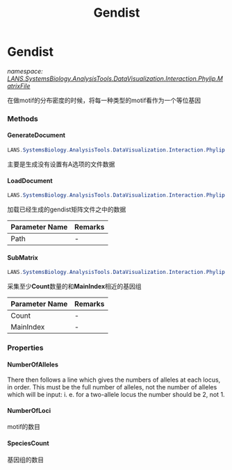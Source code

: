 ﻿---
title: Gendist
---

# Gendist
_namespace: [LANS.SystemsBiology.AnalysisTools.DataVisualization.Interaction.Phylip.MatrixFile](N-LANS.SystemsBiology.AnalysisTools.DataVisualization.Interaction.Phylip.MatrixFile.html)_

在做motif的分布密度的时候，将每一种类型的motif看作为一个等位基因

### Methods

#### GenerateDocument
```csharp
LANS.SystemsBiology.AnalysisTools.DataVisualization.Interaction.Phylip.MatrixFile.Gendist.GenerateDocument
```
主要是生成没有设置有A选项的文件数据

#### LoadDocument
```csharp
LANS.SystemsBiology.AnalysisTools.DataVisualization.Interaction.Phylip.MatrixFile.Gendist.LoadDocument(System.String)
```
加载已经生成的gendist矩阵文件之中的数据

|Parameter Name|Remarks|
|--------------|-------|
|Path|-|


#### SubMatrix
```csharp
LANS.SystemsBiology.AnalysisTools.DataVisualization.Interaction.Phylip.MatrixFile.Gendist.SubMatrix(System.Int32,System.String)
```
采集至少**Count**数量的和**MainIndex**相近的基因组

|Parameter Name|Remarks|
|--------------|-------|
|Count|-|
|MainIndex|-|




### Properties

#### NumberOfAlleles
There then follows a line which gives the numbers of alleles at each locus, in order. This must be the full number of alleles,
 not the number of alleles which will be input: i. e. for a two-allele locus the number should be 2, not 1.
#### NumberOfLoci
motif的数目
#### SpeciesCount
基因组的数目

